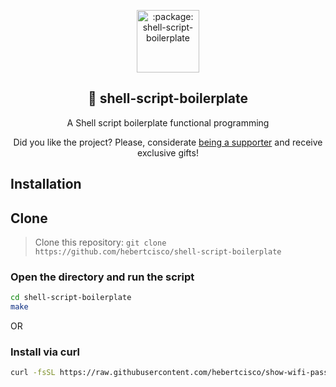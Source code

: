 <p align="center">
 <img width="100px" src="https://raw.githubusercontent.com/hebertcisco/shell-script-boilerplate/master/.github/images/favicon512x512-shell-script.png" align="center" alt=":package: shell-script-boilerplate" />
 <h2 align="center">📜 shell-script-boilerplate</h2>
 <p align="center">A Shell script boilerplate functional programming</p>
</p>

<p align="center">Did you like the project? Please, considerate <a href="https://github.com/hebertcisco/hebertcisco/blob/main/.github/patreon.md">being a supporter</a> and receive exclusive gifts!
 </p>

## Installation

## Clone

> Clone this repository: `git clone https://github.com/hebertcisco/shell-script-boilerplate`

### Open the directory and run the script

```bash
cd shell-script-boilerplate
make
```

OR

### Install via curl

```bash
curl -fsSL https://raw.githubusercontent.com/hebertcisco/show-wifi-pass/master/main.sh | sh
```
